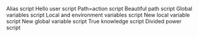 Alias script
Hello user script
Path=action script
Beautiful path script
Global variables script
Local and environment variables script
New local variable script
New global variable script
True knowledge script
Divided power script
